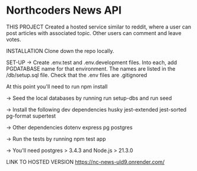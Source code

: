 # Northcoders News API

THIS PROJECT
Created a hosted service similar to reddit, where a user can post articles with associated topic.
Other users can comment and leave votes.

INSTALLATION
Clone down the repo locally.

SET-UP
-> Create .env.test and .env.development files. Into each, add PGDATABASE name for that environment.
The names are listed in the /db/setup.sql file.
Check that the .env files are .gitignored

At this point you'll need to run npm install

-> Seed the local databases by running run setup-dbs and run seed

-> Install the following dev dependencies
husky
jest-extended
jest-sorted
pg-format
supertest

-> Other dependencies
dotenv
express
pg
postgres

-> Run the tests by running
npm test app

-> You'll need postgres > 3.4.3 and Node.js > 21.3.0

LINK TO HOSTED VERSION
https://nc-news-uld9.onrender.com/
